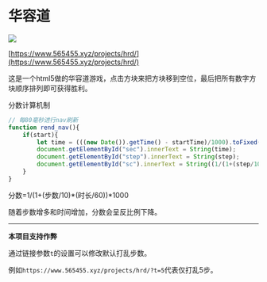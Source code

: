 # 华容道

![](https://s2.loli.net/2025/06/19/j74vTFxC2fQwRsO.png)

[https://www.565455.xyz/projects/hrd/](https://www.565455.xyz/projects/hrd/)

这是一个html5做的华容道游戏，点击方块来把方块移到空位，最后把所有数字方块顺序排列即可获得胜利。

分数计算机制

```javascript
// 每80毫秒进行nav刷新
function rend_nav(){
    if(start){
        let time = (((new Date()).getTime() - startTime)/1000).toFixed(2);
        document.getElementById("sec").innerText = String(time);
        document.getElementById("step").innerText = String(step);
        document.getElementById("sc").innerText = String((1/(1+(step/10)*(time/60))*1000).toFixed(2));
    }
}
```

分数=1/(1+(步数/10)\*(时长/60))\*1000

随着步数增多和时间增加，分数会呈反比例下降。

---

**本项目支持作弊**

通过链接参数`t`的设置可以修改默认打乱步数。

例如`https://www.565455.xyz/projects/hrd/?t=5`代表仅打乱5步。